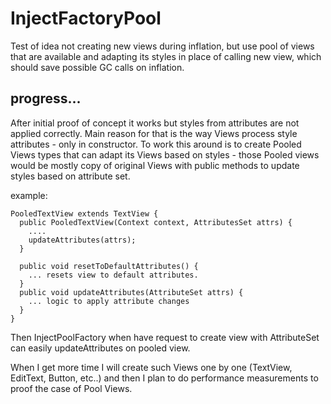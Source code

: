 # InjectFactoryPool
Test of idea not creating new views during inflation, but use pool of views that are available and adapting its styles in place of calling new view, which should save possible GC calls on inflation.
## progress...
After initial proof of concept it works but styles from attributes are not applied correctly. Main reason for that is the way Views process style attributes - only in constructor.
To work this around is to create Pooled Views types that can adapt its Views based on styles - those Pooled views would be mostly copy of original Views with public methods to update styles based on attribute set.

example:

    PooledTextView extends TextView {
      public PooledTextView(Context context, AttributesSet attrs) {
        ....
        updateAttributes(attrs);
      }
    
      public void resetToDefaultAttributes() {
        ... resets view to default attributes.
      }
      public void updateAttributes(AttributeSet attrs) {
        ... logic to apply attribute changes
      }
    }
    
Then InjectPoolFactory when have request to create view with AttributeSet can easily updateAttributes on pooled view.


When I get more time I will create such Views one by one (TextView, EditText, Button, etc..) and then I plan to do performance measurements to proof the case of Pool Views.
